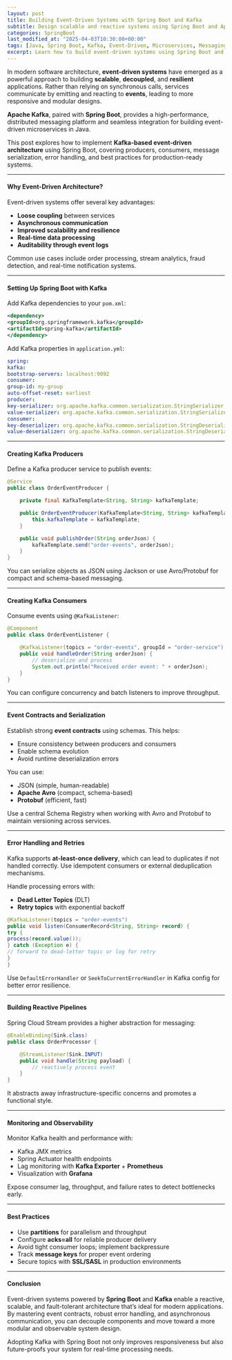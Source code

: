 ```yaml
---
layout: post
title: Building Event-Driven Systems with Spring Boot and Kafka
subtitle: Design scalable and reactive systems using Spring Boot and Apache Kafka for event-driven architecture
categories: SpringBoot
last_modified_at: "2025-04-03T10:30:00+00:00"
tags: [Java, Spring Boot, Kafka, Event-Driven, Microservices, Messaging, Architecture]
excerpt: Learn how to build event-driven systems using Spring Boot and Apache Kafka. This guide covers producers, consumers, event contracts, error handling, and performance tuning for reactive microservices.
---
```

In modern software architecture, **event-driven systems** have emerged as a powerful approach to building **scalable**, **decoupled**, and **resilient** applications. Rather than relying on synchronous calls, services communicate by emitting and reacting to **events**, leading to more responsive and modular designs.

**Apache Kafka**, paired with **Spring Boot**, provides a high-performance, distributed messaging platform and seamless integration for building event-driven microservices in Java.

This post explores how to implement **Kafka-based event-driven architecture** using Spring Boot, covering producers, consumers, message serialization, error handling, and best practices for production-ready systems.

---

#### Why Event-Driven Architecture?

Event-driven systems offer several key advantages:

- **Loose coupling** between services
- **Asynchronous communication**
- **Improved scalability and resilience**
- **Real-time data processing**
- **Auditability through event logs**

Common use cases include order processing, stream analytics, fraud detection, and real-time notification systems.

---

#### Setting Up Spring Boot with Kafka

Add Kafka dependencies to your `pom.xml`:

```xml
<dependency>
<groupId>org.springframework.kafka</groupId>
<artifactId>spring-kafka</artifactId>
</dependency>
```

Add Kafka properties in `application.yml`:

```yml
spring:
kafka:
bootstrap-servers: localhost:9092
consumer:
group-id: my-group
auto-offset-reset: earliest
producer:
key-serializer: org.apache.kafka.common.serialization.StringSerializer
value-serializer: org.apache.kafka.common.serialization.StringSerializer
consumer:
key-deserializer: org.apache.kafka.common.serialization.StringDeserializer
value-deserializer: org.apache.kafka.common.serialization.StringDeserializer
```

---

#### Creating Kafka Producers

Define a Kafka producer service to publish events:

```java
@Service
public class OrderEventProducer {

    private final KafkaTemplate<String, String> kafkaTemplate;

    public OrderEventProducer(KafkaTemplate<String, String> kafkaTemplate) {
        this.kafkaTemplate = kafkaTemplate;
    }

    public void publishOrder(String orderJson) {
        kafkaTemplate.send("order-events", orderJson);
    }
}
```

You can serialize objects as JSON using Jackson or use Avro/Protobuf for compact and schema-based messaging.

---

#### Creating Kafka Consumers

Consume events using `@KafkaListener`:

```java
@Component
public class OrderEventListener {

    @KafkaListener(topics = "order-events", groupId = "order-service")
    public void handleOrder(String orderJson) {
        // deserialize and process
        System.out.println("Received order event: " + orderJson);
    }
}
```

You can configure concurrency and batch listeners to improve throughput.

---

#### Event Contracts and Serialization

Establish strong **event contracts** using schemas. This helps:
- Ensure consistency between producers and consumers
- Enable schema evolution
- Avoid runtime deserialization errors

You can use:
- JSON (simple, human-readable)
- **Apache Avro** (compact, schema-based)
- **Protobuf** (efficient, fast)

Use a central Schema Registry when working with Avro and Protobuf to maintain versioning across services.

---

#### Error Handling and Retries

Kafka supports **at-least-once delivery**, which can lead to duplicates if not handled correctly. Use idempotent consumers or external deduplication mechanisms.

Handle processing errors with:
- **Dead Letter Topics** (DLT)
- **Retry topics** with exponential backoff

```java
@KafkaListener(topics = "order-events")
public void listen(ConsumerRecord<String, String> record) {
try {
process(record.value());
} catch (Exception e) {
// forward to dead-letter topic or log for retry
}
}
```

Use `DefaultErrorHandler` or `SeekToCurrentErrorHandler` in Kafka config for better error resilience.

---

#### Building Reactive Pipelines

Spring Cloud Stream provides a higher abstraction for messaging:

```java
@EnableBinding(Sink.class)
public class OrderProcessor {

    @StreamListener(Sink.INPUT)
    public void handle(String payload) {
        // reactively process event
    }
}
```

It abstracts away infrastructure-specific concerns and promotes a functional style.

---

#### Monitoring and Observability

Monitor Kafka health and performance with:

- Kafka JMX metrics
- Spring Actuator health endpoints
- Lag monitoring with **Kafka Exporter** + **Prometheus**
- Visualization with **Grafana**

Expose consumer lag, throughput, and failure rates to detect bottlenecks early.

---

#### Best Practices

- Use **partitions** for parallelism and throughput
- Configure **acks=all** for reliable producer delivery
- Avoid tight consumer loops; implement backpressure
- Track **message keys** for proper event ordering
- Secure topics with **SSL/SASL** in production environments

---

#### Conclusion

Event-driven systems powered by **Spring Boot** and **Kafka** enable a reactive, scalable, and fault-tolerant architecture that’s ideal for modern applications. By mastering event contracts, robust error handling, and asynchronous communication, you can decouple components and move toward a more modular and observable system design.

Adopting Kafka with Spring Boot not only improves responsiveness but also future-proofs your system for real-time processing needs.
